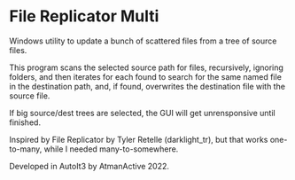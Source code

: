 # File Replicator Multi
Windows utility to update a bunch of scattered files from a tree of source files.

This program scans the selected source path for files, recursively, ignoring folders, and then iterates for each found to search for the same named file in the destination path, and, if found, overwrites the destination file with the source file.

If big source/dest trees are selected, the GUI will get unrensponsive until finished.

Inspired by File Replicator by Tyler Retelle (darklight_tr), but that works one-to-many, while I needed many-to-somewhere.

Developed in AutoIt3 by AtmanActive 2022.
